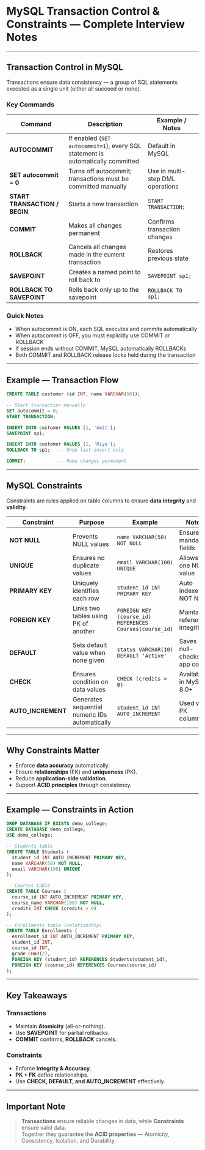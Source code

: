 # MySQL Transaction Control & Constraints — Complete Interview Notes

---

## Transaction Control in MySQL

Transactions ensure data consistency — a group of SQL statements executed as a single unit (either all succeed or none).

### Key Commands

| Command                      | Description                                                                      | Example / Notes                  |
|------------------------------|----------------------------------------------------------------------------------|----------------------------------|
| **AUTOCOMMIT**               | If enabled (`SET autocommit=1`), every SQL statement is automatically committed | Default in MySQL                 |
| **SET autocommit = 0**       | Turns off autocommit; transactions must be committed manually                    | Use in multi-step DML operations |
| **START TRANSACTION / BEGIN**| Starts a new transaction                                                         | `START TRANSACTION;`             |
| **COMMIT**                   | Makes all changes permanent                                                      | Confirms transaction changes     |
| **ROLLBACK**                 | Cancels all changes made in the current transaction                              | Restores previous state          |
| **SAVEPOINT**                | Creates a named point to roll back to                                            | `SAVEPOINT sp1;`                 |
| **ROLLBACK TO SAVEPOINT**    | Rolls back only up to the savepoint                                              | `ROLLBACK TO sp1;`               |

### Quick Notes

- When autocommit is ON, each SQL executes and commits automatically
- When autocommit is OFF, you must explicitly use COMMIT or ROLLBACK
- If session ends without COMMIT, MySQL automatically ROLLBACKs
- Both COMMIT and ROLLBACK release locks held during the transaction

---

## Example — Transaction Flow

```sql
CREATE TABLE customer (id INT, name VARCHAR(50));

-- Start transaction manually
SET autocommit = 0;
START TRANSACTION;

INSERT INTO customer VALUES (1, 'Amit');
SAVEPOINT sp1;

INSERT INTO customer VALUES (2, 'Riya');
ROLLBACK TO sp1;   -- Undo last insert only

COMMIT;            -- Make changes permanent
```

---

## MySQL Constraints

Constraints are rules applied on table columns to ensure **data integrity** and **validity**.

| Constraint         | Purpose                                      | Example                                                          | Notes                            |
|--------------------|----------------------------------------------|------------------------------------------------------------------|----------------------------------|
| **NOT NULL**       | Prevents NULL values                         | `name VARCHAR(50) NOT NULL`                                      | Ensures mandatory fields         |
| **UNIQUE**         | Ensures no duplicate values                  | `email VARCHAR(100) UNIQUE`                                      | Allows one NULL value            |
| **PRIMARY KEY**    | Uniquely identifies each row                 | `student_id INT PRIMARY KEY`                                     | Auto indexed, NOT NULL           |
| **FOREIGN KEY**    | Links two tables using PK of another         | `FOREIGN KEY (course_id) REFERENCES Courses(course_id)`          | Maintains referential integrity  |
| **DEFAULT**        | Sets default value when none given           | `status VARCHAR(10) DEFAULT 'Active'`                            | Saves null-checks in app code    |
| **CHECK**          | Ensures condition on data values             | `CHECK (credits > 0)`                                            | Available in MySQL 8.0+          |
| **AUTO_INCREMENT** | Generates sequential numeric IDs automatically| `student_id INT AUTO_INCREMENT`                                  | Used with PK columns             |

---

## Why Constraints Matter

- Enforce **data accuracy** automatically.
- Ensure **relationships** (FK) and **uniqueness** (PK).
- Reduce **application-side validation**.
- Support **ACID principles** through consistency.

---

## Example — Constraints in Action

```sql
DROP DATABASE IF EXISTS demo_college;
CREATE DATABASE demo_college;
USE demo_college;

-- Students table
CREATE TABLE Students (
  student_id INT AUTO_INCREMENT PRIMARY KEY,
  name VARCHAR(50) NOT NULL,
  email VARCHAR(100) UNIQUE
);

-- Courses table
CREATE TABLE Courses (
  course_id INT AUTO_INCREMENT PRIMARY KEY,
  course_name VARCHAR(100) NOT NULL,
  credits INT CHECK (credits > 0)
);

-- Enrollments table (relationship)
CREATE TABLE Enrollments (
  enrollment_id INT AUTO_INCREMENT PRIMARY KEY,
  student_id INT,
  course_id INT,
  grade CHAR(2),
  FOREIGN KEY (student_id) REFERENCES Students(student_id),
  FOREIGN KEY (course_id) REFERENCES Courses(course_id)
);
```

---

## Key Takeaways

### Transactions

- Maintain **Atomicity** (all-or-nothing).
- Use **SAVEPOINT** for partial rollbacks.
- **COMMIT** confirms, **ROLLBACK** cancels.

### Constraints

- Enforce **Integrity & Accuracy**.
- **PK + FK** define relationships.
- Use **CHECK, DEFAULT, and AUTO_INCREMENT** effectively.

---

## Important Note

> **Transactions** ensure reliable changes in data, while **Constraints** ensure valid data.  
> Together they guarantee the **ACID properties** — Atomicity, Consistency, Isolation, and Durability.
